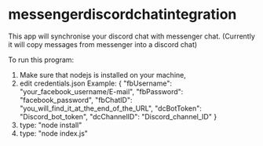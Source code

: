 # messengerdiscordchatintegration
This app will synchronise your discord chat with messenger chat.
(Currently it will copy messages from messenger into a discord chat)

To run this program:
1. Make sure that nodejs is installed on your machine,
2. edit credentials.json
   Example:
    {
      "fbUsername": "your_facebook_username/E-mail",
      "fbPassword": "facebook_password",
      "fbChatID": "you_will_find_it_at_the_end_of_the_URL",
      "dcBotToken": "Discord_bot_token",
      "dcChannelID": "Discord_channel_ID"
    }
3. type: "node install"
4. type: "node index.js"
